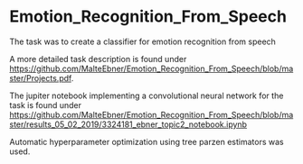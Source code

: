 # Emotion_Recognition_From_Speech
The task was to create a classifier for emotion recognition from speech

A more detailed task description is found under https://github.com/MalteEbner/Emotion_Recognition_From_Speech/blob/master/Projects.pdf.

The jupiter notebook implementing a convolutional neural network for the task is found under https://github.com/MalteEbner/Emotion_Recognition_From_Speech/blob/master/results_05_02_2019/3324181_ebner_topic2_notebook.ipynb

Automatic hyperparameter optimization using tree parzen estimators was used.

